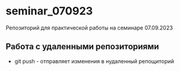 ﻿# seminar_070923
Репозиторий для практической работы на семинаре 07.09.2023 
## Работа с удаленными репозиториями
* git push - отправляет изменения в нудаленный репощиторий